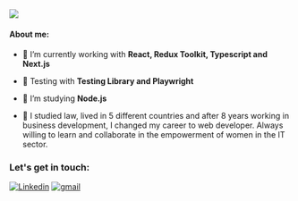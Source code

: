 <a><h2> <img src="https://readme-typing-svg.herokuapp.com?duration=5013&color=342AB8&center=true&lines=Hi+there+👋;I'm+Julia+🤝.;a+Frontend+Developer+⚡.">
  </a></h2></a>

#### About me: 

- 🌱 I’m currently working with **React, Redux Toolkit, Typescript and Next.js**

- 📝 Testing with **Testing Library and Playwright**

- 🤝 I’m studying **Node.js**

- 💬 I studied law, lived in 5 different countries and after 8 years working in business development, I changed my career to web developer. Always willing to learn and collaborate in the empowerment of women in the IT sector. 


### Let's get in touch:

<a href="https://www.linkedin.com/in/juliamersingortiz/"><img img alt="Linkedin" src="https://img.shields.io/badge/linkedin-0e76a8.svg?&style=for-the-badge&logo=linkedin&logoColor=white" /></a> 
<a href="mailto:julia.mersing.ortiz@gmail.com"><img alt="gmail" src="https://img.shields.io/badge/gmail-red.svg?&style=for-the-badge&logo=gmail&logoColor=white" /></a>


